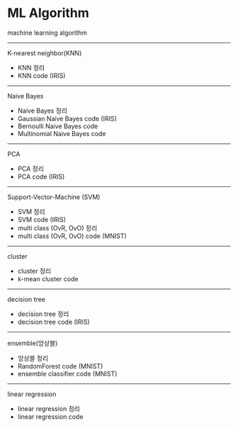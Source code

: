 # ML Algorithm

machine learning algorithm

---

K-nearest neighbor(KNN)
- KNN 정리
- KNN code (IRIS)

---

Naive Bayes
- Naive Bayes 정리
- Gaussian Naive Bayes code (IRIS)
- Bernoulli Naive Bayes code
- Multinomial Naive Bayes code

---

PCA
- PCA 정리
- PCA code (IRIS)

---

Support-Vector-Machine (SVM)
- SVM 정리
- SVM code (IRIS)
- multi class (OvR, OvO) 정리
- multi class (OvR, OvO) code (MNIST)

---

cluster
- cluster 정리
- k-mean cluster code

---
decision tree
- decision tree 정리
- decision tree code (IRIS)

---

ensemble(앙상블)
- 앙상블 정리
- RandomForest code (MNIST)
- ensemble classifier code (MNIST)

---

linear regression
- linear regression 정리
- linear regression code
